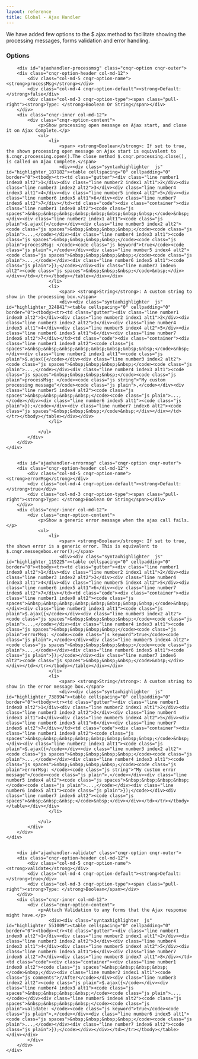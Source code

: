 ```yaml
---
layout: reference
title: Global - Ajax Handler
---
```


We have added few options to the $.ajax method to facilitate showing the processing messages, forms validation and error handling.

<h3>Options</h3>
							
		<div id="ajaxhandler-processmsg" class="cnqr-option cnqr-outer">
		<div class="cnqr-option-header col-md-12">
			<div class="col-md-5 cnqr-option-name"><strong>processMsg</strong></div>
			<div class="col-md-4 cnqr-option-default"><strong>Default: </strong>false</div>
			<div class="col-md-3 cnqr-option-type"><span class="pull-right"><strong>Type: </strong>Boolean Or String</span></div>
		</div>
		<div class="cnqr-inner col-md-12">
			<div class="cnqr-option-content">
				<p>Show processing open message on Ajax start, and close it on Ajax Complete.</p>
				<ul>
					<li>
						<span> <strong>Boolean</strong>: If set to true, the shown processing open message on Ajax start is equivalent to $.cnqr.processing.open().The close method $.cnqr.processing.close(), is called on Ajax Complete.</span>
						<div><div class="syntaxhighlighter  js" id="highlighter_187182"><table cellspacing="0" cellpadding="0" border="0"><tbody><tr><td class="gutter"><div class="line number1 index0 alt2">1</div><div class="line number2 index1 alt1">2</div><div class="line number3 index2 alt2">3</div><div class="line number4 index3 alt1">4</div><div class="line number5 index4 alt2">5</div><div class="line number6 index5 alt1">6</div><div class="line number7 index6 alt2">7</div></td><td class="code"><div class="container"><div class="line number1 index0 alt2"><code class="js spaces">&nbsp;&nbsp;&nbsp;&nbsp;&nbsp;&nbsp;&nbsp;&nbsp;</code>&nbsp;</div><div class="line number2 index1 alt1"><code class="js plain">$.ajax({</code></div><div class="line number3 index2 alt2"><code class="js spaces">&nbsp;&nbsp;&nbsp;&nbsp;</code><code class="js plain">...,</code></div><div class="line number4 index3 alt1"><code class="js spaces">&nbsp;&nbsp;&nbsp;&nbsp;</code><code class="js plain">processMsg: </code><code class="js keyword">true</code><code class="js plain">,</code></div><div class="line number5 index4 alt2"><code class="js spaces">&nbsp;&nbsp;&nbsp;&nbsp;</code><code class="js plain">...,</code></div><div class="line number6 index5 alt1"><code class="js plain">});</code></div><div class="line number7 index6 alt2"><code class="js spaces">&nbsp;&nbsp;&nbsp;</code>&nbsp;</div></div></td></tr></tbody></table></div></div>
					</li>
					<li>
						<span> <strong>String</strong>: A custom string to show in the processing box.</span>
						<div><div class="syntaxhighlighter  js" id="highlighter_324841"><table cellspacing="0" cellpadding="0" border="0"><tbody><tr><td class="gutter"><div class="line number1 index0 alt2">1</div><div class="line number2 index1 alt1">2</div><div class="line number3 index2 alt2">3</div><div class="line number4 index3 alt1">4</div><div class="line number5 index4 alt2">5</div><div class="line number6 index5 alt1">6</div><div class="line number7 index6 alt2">7</div></td><td class="code"><div class="container"><div class="line number1 index0 alt2"><code class="js spaces">&nbsp;&nbsp;&nbsp;&nbsp;&nbsp;&nbsp;&nbsp;&nbsp;</code>&nbsp;</div><div class="line number2 index1 alt1"><code class="js plain">$.ajax({</code></div><div class="line number3 index2 alt2"><code class="js spaces">&nbsp;&nbsp;&nbsp;&nbsp;</code><code class="js plain">...,</code></div><div class="line number4 index3 alt1"><code class="js spaces">&nbsp;&nbsp;&nbsp;&nbsp;</code><code class="js plain">processMsg: </code><code class="js string">"My custom processing message"</code><code class="js plain">,</code></div><div class="line number5 index4 alt2"><code class="js spaces">&nbsp;&nbsp;&nbsp;&nbsp;</code><code class="js plain">...,</code></div><div class="line number6 index5 alt1"><code class="js plain">});</code></div><div class="line number7 index6 alt2"><code class="js spaces">&nbsp;&nbsp;&nbsp;</code>&nbsp;</div></div></td></tr></tbody></table></div></div>
					</li>
					
				</ul>
			</div>
		</div>
	</div>


		<div id="ajaxhandler-errormsg" class="cnqr-option cnqr-outer">
		<div class="cnqr-option-header col-md-12">
			<div class="col-md-5 cnqr-option-name"><strong>errorMsg</strong></div>
			<div class="col-md-4 cnqr-option-default"><strong>Default: </strong>true</div>
			<div class="col-md-3 cnqr-option-type"><span class="pull-right"><strong>Type: </strong>Boolean Or String</span></div>
		</div>
		<div class="cnqr-inner col-md-12">
			<div class="cnqr-option-content">
				<p>Show a generic error message when the ajax call fails.</p>
				<ul>
					<li>
						<span> <strong>Boolean</strong>: If set to true, the shown error is a generic error. This is equivalent to $.cnqr.messegebox.error();</span>
						<div><div class="syntaxhighlighter  js" id="highlighter_119225"><table cellspacing="0" cellpadding="0" border="0"><tbody><tr><td class="gutter"><div class="line number1 index0 alt2">1</div><div class="line number2 index1 alt1">2</div><div class="line number3 index2 alt2">3</div><div class="line number4 index3 alt1">4</div><div class="line number5 index4 alt2">5</div><div class="line number6 index5 alt1">6</div><div class="line number7 index6 alt2">7</div></td><td class="code"><div class="container"><div class="line number1 index0 alt2"><code class="js spaces">&nbsp;&nbsp;&nbsp;&nbsp;&nbsp;&nbsp;&nbsp;&nbsp;</code>&nbsp;</div><div class="line number2 index1 alt1"><code class="js plain">$.ajax({</code></div><div class="line number3 index2 alt2"><code class="js spaces">&nbsp;&nbsp;&nbsp;&nbsp;</code><code class="js plain">...,</code></div><div class="line number4 index3 alt1"><code class="js spaces">&nbsp;&nbsp;&nbsp;&nbsp;</code><code class="js plain">errorMsg: </code><code class="js keyword">true</code><code class="js plain">,</code></div><div class="line number5 index4 alt2"><code class="js spaces">&nbsp;&nbsp;&nbsp;&nbsp;</code><code class="js plain">...,</code></div><div class="line number6 index5 alt1"><code class="js plain">});</code></div><div class="line number7 index6 alt2"><code class="js spaces">&nbsp;&nbsp;&nbsp;</code>&nbsp;</div></div></td></tr></tbody></table></div></div>
					</li>
					<li>
						<span> <strong>String</strong>: A custom string to show in the error message box.</span>
						<div><div class="syntaxhighlighter  js" id="highlighter_738994"><table cellspacing="0" cellpadding="0" border="0"><tbody><tr><td class="gutter"><div class="line number1 index0 alt2">1</div><div class="line number2 index1 alt1">2</div><div class="line number3 index2 alt2">3</div><div class="line number4 index3 alt1">4</div><div class="line number5 index4 alt2">5</div><div class="line number6 index5 alt1">6</div><div class="line number7 index6 alt2">7</div></td><td class="code"><div class="container"><div class="line number1 index0 alt2"><code class="js spaces">&nbsp;&nbsp;&nbsp;&nbsp;&nbsp;&nbsp;&nbsp;&nbsp;</code>&nbsp;</div><div class="line number2 index1 alt1"><code class="js plain">$.ajax({</code></div><div class="line number3 index2 alt2"><code class="js spaces">&nbsp;&nbsp;&nbsp;&nbsp;</code><code class="js plain">...,</code></div><div class="line number4 index3 alt1"><code class="js spaces">&nbsp;&nbsp;&nbsp;&nbsp;</code><code class="js plain">errorMsg: </code><code class="js string">"My custom error message"</code><code class="js plain">,</code></div><div class="line number5 index4 alt2"><code class="js spaces">&nbsp;&nbsp;&nbsp;&nbsp;</code><code class="js plain">...,</code></div><div class="line number6 index5 alt1"><code class="js plain">});</code></div><div class="line number7 index6 alt2"><code class="js spaces">&nbsp;&nbsp;&nbsp;</code>&nbsp;</div></div></td></tr></tbody></table></div></div>
					</li>
					
				</ul>
			</div>
		</div>
	</div>


		<div id="ajaxhandler-validate" class="cnqr-option cnqr-outer">
		<div class="cnqr-option-header col-md-12">
			<div class="col-md-5 cnqr-option-name"><strong>validate</strong></div>
			<div class="col-md-4 cnqr-option-default"><strong>Default: </strong>true</div>
			<div class="col-md-3 cnqr-option-type"><span class="pull-right"><strong>Type: </strong>Boolean</span></div>
		</div>
		<div class="cnqr-inner col-md-12">
			<div class="cnqr-option-content">
				<p>Attach Validation to any forms that the Ajax response might have.</p>
					<div><div class="syntaxhighlighter  js" id="highlighter_551009"><table cellspacing="0" cellpadding="0" border="0"><tbody><tr><td class="gutter"><div class="line number1 index0 alt2">1</div><div class="line number2 index1 alt1">2</div><div class="line number3 index2 alt2">3</div><div class="line number4 index3 alt1">4</div><div class="line number5 index4 alt2">5</div><div class="line number6 index5 alt1">6</div><div class="line number7 index6 alt2">7</div><div class="line number8 index7 alt1">8</div></td><td class="code"><div class="container"><div class="line number1 index0 alt2"><code class="js spaces">&nbsp;&nbsp;&nbsp;&nbsp;</code>&nbsp;</div><div class="line number2 index1 alt1"><code class="js comments">//After</code></div><div class="line number3 index2 alt2"><code class="js plain">$.ajax({</code></div><div class="line number4 index3 alt1"><code class="js spaces">&nbsp;&nbsp;&nbsp;&nbsp;</code><code class="js plain">...,</code></div><div class="line number5 index4 alt2"><code class="js spaces">&nbsp;&nbsp;&nbsp;&nbsp;</code><code class="js plain">validate: </code><code class="js keyword">true</code><code class="js plain">,</code></div><div class="line number6 index5 alt1"><code class="js spaces">&nbsp;&nbsp;&nbsp;&nbsp;</code><code class="js plain">...,</code></div><div class="line number7 index6 alt2"><code class="js plain">});</code></div></div></td></tr></tbody></table></div></div>
			</div>
		</div>
	</div>
